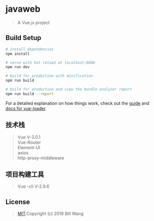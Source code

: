 # javaweb

> A Vue.js project

## Build Setup

``` bash
# install dependencies
npm install

# serve with hot reload at localhost:8080
npm run dev

# build for production with minification
npm run build

# build for production and view the bundle analyzer report
npm run build --report
```

For a detailed explanation on how things work, check out the [guide](http://vuejs-templates.github.io/webpack/) and [docs for vue-loader](http://vuejs.github.io/vue-loader).
## 技术栈
>Vue  V-3.0.1<br>
>Vue-Router<br>
>Element-UI<br>
>axios<br>
>http-proxy-middleware<br>
## 项目构建工具
>Vue -cli  V-2.9.6
## License
>[MIT](https://github.com/bigbigDreamer/LoginAndRegister/blob/master/LICENSE).Copyright (c) 2018 Bill Wang

